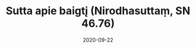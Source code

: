 ---
layout: page
title: 'Sutta apie baigtį (Nirodhasuttaṃ, SN 46.76)'
category: susijusios suttos
index: 
sortIndex: 46076
date: 2020-09-22
tags: 
suttacentral: sn46.76
---